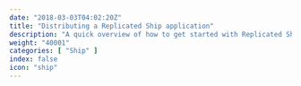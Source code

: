 ```yaml
---
date: "2018-03-03T04:02:20Z"
title: "Distributing a Replicated Ship application"
description: "A quick overview of how to get started with Replicated Ship"
weight: "40001"
categories: [ "Ship" ]
index: false
icon: "ship"
---
```


